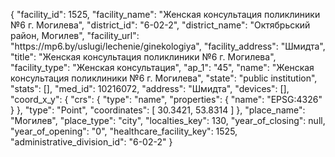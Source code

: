 {
    "facility_id": 1525,
    "facility_name": "Женская консультация поликлиники №6 г. Могилева",
    "district_id": "6-02-2",
    "district_name": "Октябрьский район, Могилев",
    "facility_url": "https:\/\/mp6.by\/uslugi\/lechenie\/ginekologiya",
    "facility_address": "Шмидта",
    "title": "Женская консультация поликлиники №6 г. Могилева",
    "facility_type": "Женская консультация",
    "ap_1": "45",
    "name": "Женская консультация поликлиники №6 г. Могилева",
    "state": "public institution",
    "stats": [],
    "med_id": 10216072,
    "address": "Шмидта",
    "devices": [],
    "coord_x_y": {
        "crs": {
            "type": "name",
            "properties": {
                "name": "EPSG:4326"
            }
        },
        "type": "Point",
        "coordinates": [
            30.3421,
            53.8314
        ]
    },
    "place_name": "Могилев",
    "place_type": "city",
    "localties_key": 130,
    "year_of_closing": null,
    "year_of_opening": "0",
    "healthcare_facility_key": 1525,
    "administrative_division_id": "6-02-2"
}